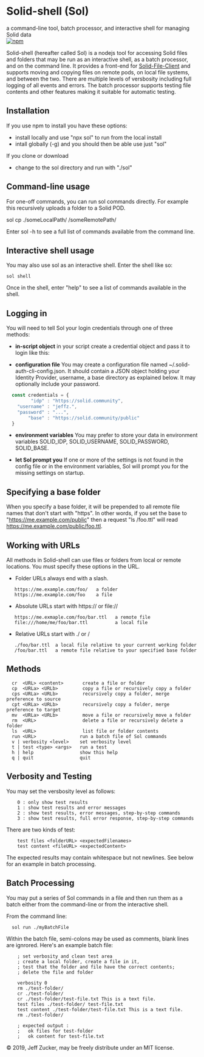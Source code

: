 # Solid-shell (Sol)

a command-line tool, batch processor, and interactive shell for managing Solid data
<br>
<a href="http://badge.fury.io/js/solid-shell">![npm](https://badge.fury.io/js/solid-shell.svg)</a>

Solid-shell (hereafter called Sol) is a nodejs tool for accessing Solid files and folders that may be run as an interactive shell, as a batch processor, and on the command line.  It provides a front-end for [Solid-File-Client](https://github.com/jeff-zucker/solid-file-client) and supports moving and copying files on remote pods, on local file systems, and between the two.  There are multiple levels of versbosity including full logging of all events and errors.  The batch processor supports testing file contents and other features making it suitable for automatic testing.

## Installation

If you use npm to install you have these options:

   * install locally and use "npx sol" to run from the local install
   * intall globally (-g) and you should then be able  use just "sol"

If you clone or download

   * change to the sol directory and run with "./sol"

## Command-line usage

For one-off commands, you can run sol commands directly. For example this
recursively uploads a folder to a Solid POD.

   sol cp ./someLocalPath/ /someRemotePath/

Enter sol -h to see a full list of commands available from the command line.

## Interactive shell usage

You may also use sol as an interactive shell.  Enter the shell like so:

    sol shell

Once in the shell, enter "help" to see a list of commands available in the shell.

## Logging in

You will need to tell Sol your login credentials through one of three methods:

* **in-script object** in your script create a credential object and pass it to login like this:

* **configuration file**  You may create a configuration file named ~/.solid-auth-cli-config.json.  It should contain a JSON object holding your Identity Provider, username, a base directory as explained below.  It may optionally include your password.
```javascript
  const credentials = {
         "idp" : "https://solid.community",
    "username" : "jeffz.",
    "password" : "...",
        "base" : "https://solid.community/public"
  }
```
* **environment variables**  You may prefer to store your data in environment variables SOLID_IDP, SOLID_USERNAME, SOLID_PASSWORD, SOLID_BASE.

* **let Sol prompt you** If one or more of the settings is not found in the config file or in the environment variables, Sol will prompt you for the missing settings on startup.

## Specifying a base folder

When you specify a base folder, it will be prepended to all remote file names
that don't start with "https".  In other words, if you set the base to 
"https://me.example.com/public" then a request "ls /foo.ttl"
will read https://me.example.com/public/foo.ttl.

## Working with URLs

All methods in Solid-shell can use files or folders from local
or remote locations.  You must specify these options in the URL.

* Folder URLs always end with a slash.
```
   https://me.example.com/foo/   a folder
   https://me.example.com/foo    a file
```
* Absolute URLs start with https:// or file://
```
   https://me.exmaple.com/foo/bar.ttl   a remote file
   file:///home/me/foo/bar.ttl          a local file
```
* Relative URLs start with ./ or /
```
   ./foo/bar.ttl  a local file relative to your current working folder
   /foo/bar.ttl   a remote file relative to your specified base folder
```
## Methods
```
  cr  <URL> <content>       create a file or folder
  cp  <URLa> <URLb>         copy a file or recursively copy a folder
  cps <URLa> <URLb>         recursively copy a folder, merge preference to source
  cpt <URLa> <URLb>         recursively copy a folder, merge preference to target
  mv  <URLa> <URLb>         move a file or recursively move a folder
  rm  <URL>                 delete a file or recursively delete a folder
  ls  <URL>                 list file or folder contents
  run <URL>                run a batch file of Sol commands
  v | verbosity <level>    set verbosity level
  t | test <type> <args>   run a test
  h | help                 show this help
  q | quit                 quit
```
## Verbosity and Testing
You may set the versbosity level as follows:
```
    0 : only show test results
    1 : show test results and error messages
    2 : show test results, error messages, step-by-step commands
    3 : show test results, full error response, step-by-step commands
```
There are two kinds of test:
```
    test files <folderURL> <expectedFilenames>
    test content <fileURL> <expectedContent>
```
The expected results may contain whitespace but not newlines.  See below for an example in batch processing.

## Batch Processing
You may put a series of Sol commands in a file and then run them as a batch either from the command-line or from the interactive shell.

From the command line:
```
  sol run ./myBatchFile
```
Within the batch file, semi-colons may be used as comments, blank lines are ignrored.  Here's an example batch file:
```
    ; set verbosity and clean test area
    ; create a local folder, create a file in it, 
    ; test that the folder and file have the correct contents;
    ; delete the file and folder

    verbosity 0
    rm ./test-folder/
    cr ./test-folder/
    cr ./test-folder/test-file.txt This is a text file.
    test files ./test-folder/ test-file.txt
    test content ./test-folder/test-file.txt This is a text file.
    rm ./test-folder/

    ; expected output :
    ;   ok files for test-folder
    ;   ok content for test-file.txt

```

&copy; 2019, Jeff Zucker, may be freely distribute under an MIT license.

